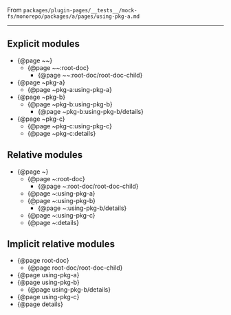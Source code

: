 From `packages/plugin-pages/__tests__/mock-fs/monorepo/packages/a/pages/using-pkg-a.md`

---

## Explicit modules

* {@page ~~}
  * {@page ~~:root-doc}
    * {@page ~~:root-doc/root-doc-child}
* {@page ~pkg-a}
  * {@page ~pkg-a:using-pkg-a}
* {@page ~pkg-b}
  * {@page ~pkg-b:using-pkg-b}
    * {@page ~pkg-b:using-pkg-b/details}
* {@page ~pkg-c}
  * {@page ~pkg-c:using-pkg-c}
  * {@page ~pkg-c:details}

## Relative modules

* {@page ~}
  * {@page ~:root-doc}
    * {@page ~:root-doc/root-doc-child}
  * {@page ~:using-pkg-a}
  * {@page ~:using-pkg-b}
    * {@page ~:using-pkg-b/details}
  * {@page ~:using-pkg-c}
  * {@page ~:details}

## Implicit relative modules

* {@page root-doc}
  * {@page root-doc/root-doc-child}
* {@page using-pkg-a}
* {@page using-pkg-b}
  * {@page using-pkg-b/details}
* {@page using-pkg-c}
* {@page details}
